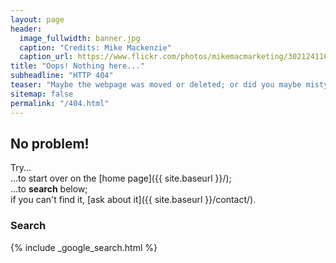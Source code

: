 ```yaml
---
layout: page
header:
  image_fullwidth: banner.jpg
  caption: "Credits: Mike Mackenzie"
  caption_url: https://www.flickr.com/photos/mikemacmarketing/30212411048
title: "Oops! Nothing here..."
subheadline: "HTTP 404"
teaser: "Maybe the webpage was moved or deleted; or did you maybe mistype the link?"
sitemap: false
permalink: "/404.html"
---
```

## No problem!

Try...  
...to start over on the [home page]({{ site.baseurl }}/);  
...to **search** below;  
if you can't find it, [ask about it]({{ site.baseurl }}/contact/).

### Search

{% include _google_search.html %}
